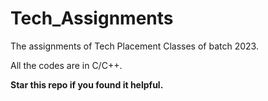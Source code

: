 # Tech_Assignments

The assignments of Tech Placement Classes of batch 2023.

All the codes are in C/C++.

<b>Star this repo if you found it helpful.</b>
